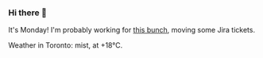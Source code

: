 ### Hi there :wave:

It's Monday! I'm probably working for [this bunch](https://github.com/kohofinancial), moving some Jira tickets.

Weather in Toronto: mist, at +18°C.
